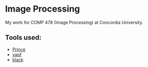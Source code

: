 # Image Processing

My work for COMP 478 (Image Processing) at Concordia University.

## Tools used:

- [Prince](https://www.princexml.com)
- [yapf](https://github.com/google/yapf)
- [black](https://github.com/psf/black)


